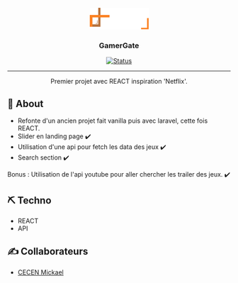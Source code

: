 <p align="center">
  <a href="" rel="noopener">
 <img src="https://raw.githubusercontent.com/MickaelCe/ggnet/master/src/assets/logofull.png" alt="Project logo"></a>
</p>

<h3 align="center">GamerGate</h3>

<div align="center">

  [![Status](https://img.shields.io/badge/status-finished-success.svg)]() 

</div>

---

<p align="center"> Premier projet avec REACT inspiration 'Netflix'.
    <br> 
</p>


## 🧐 About <a name = "about"></a>


* Refonte d'un ancien projet fait vanilla puis avec laravel, cette fois REACT.
* Slider en landing page ✔️
* Utilisation d'une api pour fetch les data des jeux ✔️
* Search section ✔️

Bonus : Utilisation de l'api youtube pour aller chercher les trailer des jeux. ✔️



## ⛏️ Techno <a name = "built_using"></a>
* REACT
* API


## ✍️ Collaborateurs <a name = "authors"></a>

* [CECEN Mickael](https://github.com/MickaelCe)
